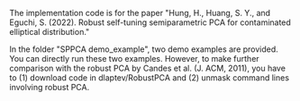The implementation code is for the paper "Hung, H., Huang, S. Y., and Eguchi, S. (2022). Robust self-tuning semiparametric PCA for contaminated elliptical distribution." 

In the folder "SPPCA demo_example", two demo examples are provided. You can directly run these two examples. However, to make further comparison with the robust PCA by Candes et al. (J. ACM, 2011), you have to (1)	download code in dlaptev/RobustPCA and (2) unmask command lines involving robust PCA.
